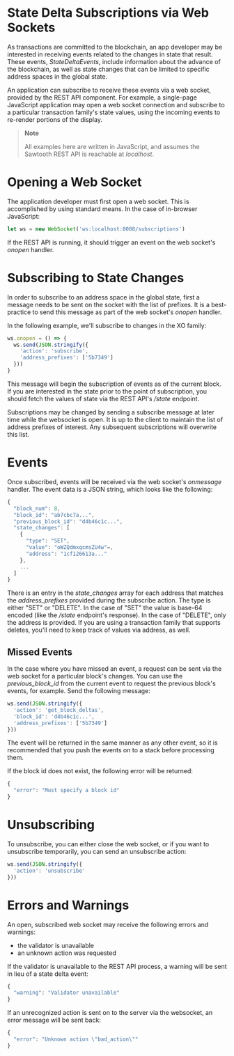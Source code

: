 # State Delta Subscriptions via Web Sockets

As transactions are committed to the blockchain, an app developer may be
interested in receiving events related to the changes in state that
result. These events, *StateDeltaEvents*, include
information about the advance of the blockchain, as well as state
changes that can be limited to specific address spaces in the global
state.

An application can subscribe to receive these events via a web socket,
provided by the REST API component. For example, a single-page
JavaScript application may open a web socket connection and subscribe to
a particular transaction family\'s state values, using the incoming
events to re-render portions of the display.

> **Note**
>
> All examples here are written in JavaScript, and assumes the Sawtooth
> REST API is reachable at *localhost*.

# Opening a Web Socket

<!--
  Licensed under Creative Commons Attribution 4.0 International License
  https://creativecommons.org/licenses/by/4.0/
-->

The application developer must first open a web socket. This is
accomplished by using standard means. In the case of in-browser
JavaScript:

```javascript
let ws = new WebSocket('ws:localhost:8008/subscriptions')
```

If the REST API is running, it should trigger an event on the web
socket\'s *onopen* handler.

# Subscribing to State Changes

In order to subscribe to an address space in the global state, first a
message needs to be sent on the socket with the list of prefixes. It is
a best-practice to send this message as part of the web socket\'s
*onopen* handler.

In the following example, we\'ll subscribe to changes in the XO family:

```javascript
ws.onopen = () => {
  ws.send(JSON.stringify({
    'action': 'subscribe',
    'address_prefixes': ['5b7349']
  }))
}
```

This message will begin the subscription of events as of the current
block. If you are interested in the state prior to the point of
subscription, you should fetch the values of state via the REST API\'s
*/state* endpoint.

Subscriptions may be changed by sending a subscribe message at later
time while the websocket is open. It is up to the client to maintain the
list of address prefixes of interest. Any subsequent subscriptions will
overwrite this list.

# Events

Once subscribed, events will be received via the web socket\'s
*onmessage* handler. The event data is a JSON string, which
looks like the following:

```javascript
{
  "block_num": 8,
  "block_id": "ab7cbc7a...",
  "previous_block_id": "d4b46c1c...",
  "state_changes": [
    {
      "type": "SET",
      "value": "oWZQdmxqcmsZU4w"=,
      "address": "1cf126613a..."
    },
    ...
  ]
}
```

There is an entry in the *state_changes* array for each
address that matches the *address_prefixes* provided during
the subscribe action. The type is either \"SET\" or \"DELETE\". In the
case of \"SET\" the value is base-64 encoded (like the
*/state* endpoint\'s response). In the case of \"DELETE\",
only the address is provided. If you are using a transaction family that
supports deletes, you\'ll need to keep track of values via address, as
well.

## Missed Events

In the case where you have missed an event, a request can be sent via
the web socket for a particular block\'s changes. You can use the
*previous_block_id* from the current event to request the
previous block\'s events, for example. Send the following message:

```javascript
ws.send(JSON.stringify({
  'action': 'get_block_deltas',
  'block_id': 'd4b46c1c...',
  'address_prefixes': ['5b7349']
}))
```

The event will be returned in the same manner as any other event, so it
is recommended that you push the events on to a stack before processing
them.

If the block id does not exist, the following error will be returned:

```javascript
{
  "error": "Must specify a block id"
}
```

# Unsubscribing

To unsubscribe, you can either close the web socket, or if you want to
unsubscribe temporarily, you can send an unsubscribe action:

```javascript
ws.send(JSON.stringify({
  'action': 'unsubscribe'
}))
```

# Errors and Warnings

An open, subscribed web socket may receive the following errors and
warnings:

-   the validator is unavailable
-   an unknown action was requested

If the validator is unavailable to the REST API process, a warning will
be sent in lieu of a state delta event:

```javascript
{
  "warning": "Validator unavailable"
}
```

If an unrecognized action is sent on to the server via the websocket, an
error message will be sent back:

```javascript
{
  "error": "Unknown action \"bad_action\""
}
```
